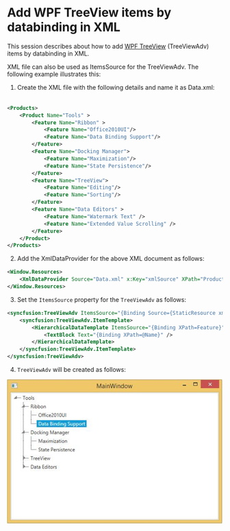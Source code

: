# Add WPF TreeView items by databinding in XML

This session describes about how to add [WPF TreeView](https://help.syncfusion.com/wpf/classic/treeview/overview) (TreeViewAdv) items by databinding in XML.

XML file can also be used as ItemsSource for the TreeViewAdv. The following example illustrates this:

1. Create the XML file with the following details and name it as Data.xml:

``` xml

<Products>
    <Product Name="Tools" >
        <Feature Name="Ribbon" >
            <Feature Name="Office2010UI"/>
            <Feature Name="Data Binding Support"/>
        </Feature>
        <Feature Name="Docking Manager">
            <Feature Name="Maximization"/>
            <Feature Name="State Persistence"/>
        </Feature>
        <Feature Name="TreeView">
            <Feature Name="Editing"/>
            <Feature Name="Sorting"/>
        </Feature>
        <Feature Name="Data Editors" >
            <Feature Name="Watermark Text" />
            <Feature Name="Extended Value Scrolling" />
        </Feature>
    </Product>
</Products>
```

2. Add the XmlDataProvider for the above XML document as follows:

``` xml
<Window.Resources>
    <XmlDataProvider Source="Data.xml" x:Key="xmlSource" XPath="Products"/>
</Window.Resources>
```

3. Set the `ItemsSource` property for the `TreeViewAdv` as follows:

``` xml
<syncfusion:TreeViewAdv ItemsSource="{Binding Source={StaticResource xmlSource}, XPath=Product}" >
    <syncfusion:TreeViewAdv.ItemTemplate>
        <HierarchicalDataTemplate ItemsSource="{Binding XPath=Feature}">
            <TextBlock Text="{Binding XPath=@Name}" />
        </HierarchicalDataTemplate>
    </syncfusion:TreeViewAdv.ItemTemplate>
</syncfusion:TreeViewAdv>
```

4. `TreeViewAdv` will be created as follows:

![TreeViewAdv](TreeViewAdv_DataBinding_XML.png)